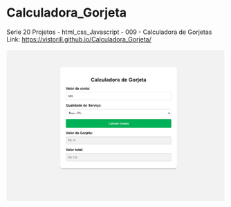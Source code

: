 # Calculadora_Gorjeta
Serie 20 Projetos - html_css_Javascript - 009 - Calculadora de Gorjetas
<br>
Link: https://vistorill.github.io/Calculadora_Gorjeta/
<br>
<br>
<img src="https://raw.githubusercontent.com/Vistorill/Calculadora_Gorjeta/main/Captura%20de%20tela%202023-10-19%20155816.png">


